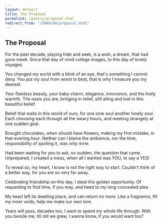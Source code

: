 ```yaml
---
layout: default
title: The Proposal
permalink: /poetry/proposal.html
redirect_from: "/2009/08/proposal.html"
---
```


The Proposal
------------

For the past decade, playing hide and seek,
is a wish, a dream, that had gone meek.
Since that day of vivid college images,
to this day of lonely voyages.

You changed my world with a blink of an eye,
that's something I cannot deny.
You put my soul from worst to best,
that is why I treasure you my dearest.

Your flawless beauty, your baby charm,
elegance, innocence, and the lively warmth.
The oasis you are, bringing in relief,
still ailing and lost in this beautiful belief.

Belief that waits in this world of ours,
for one lone soul another lonely soul.
Each choosing each through all the weary hours,
and meeting strangely at one sudden goal.

Brought chocolates, when should have flowers,
making my first mistake, in that evening hour.
Neither can I blame the ambience, nor the time,
responsibility of spoiling it, was only mine.

Had been waiting for you to ask,
so sudden, the question that came.
Unprepared, I created a mess,
when all I wanted was YOU, to say a YES!

To reveal so, my heart, 
I know is not the right way to start.
Couldn't think of a better way,
for you are so very far away.

Celebrating friendship on this day,
I steal this golden opportunity.
Of requesting to find time, if you may,
and heed to my long concealed plea.

My heart left its dwelling place,
and can return no more.
Like a fragrance, fill my inner voids,
help me make our own lore.

Years will pass, decades too,
I want to spend my whole life through.
With you beside me, till old we grew,
I wanna know, if you would want too?
